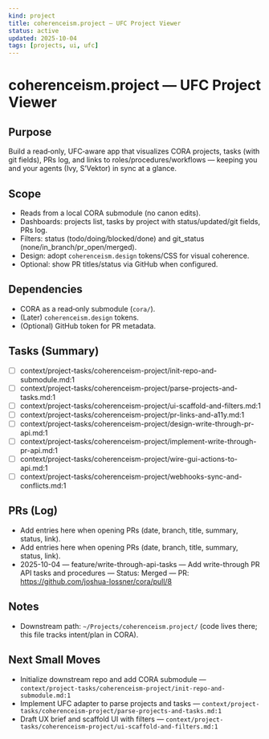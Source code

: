```yaml
---
kind: project
title: coherenceism.project — UFC Project Viewer
status: active
updated: 2025-10-04
tags: [projects, ui, ufc]
---
```


# coherenceism.project — UFC Project Viewer

## Purpose
Build a read‑only, UFC‑aware app that visualizes CORA projects, tasks (with git fields), PRs log, and links to roles/procedures/workflows — keeping you and your agents (Ivy, S’Vektor) in sync at a glance.

## Scope
- Reads from a local CORA submodule (no canon edits).
- Dashboards: projects list, tasks by project with status/updated/git fields, PRs log.
- Filters: status (todo/doing/blocked/done) and git_status (none/in_branch/pr_open/merged).
- Design: adopt `coherenceism.design` tokens/CSS for visual coherence.
- Optional: show PR titles/status via GitHub when configured.

## Dependencies
- CORA as a read‑only submodule (`cora/`).
- (Later) `coherenceism.design` tokens.
- (Optional) GitHub token for PR metadata.

## Tasks (Summary)
- [ ] context/project-tasks/coherenceism-project/init-repo-and-submodule.md:1
- [ ] context/project-tasks/coherenceism-project/parse-projects-and-tasks.md:1
- [ ] context/project-tasks/coherenceism-project/ui-scaffold-and-filters.md:1
- [ ] context/project-tasks/coherenceism-project/pr-links-and-a11y.md:1
- [ ] context/project-tasks/coherenceism-project/design-write-through-pr-api.md:1
- [ ] context/project-tasks/coherenceism-project/implement-write-through-pr-api.md:1
- [ ] context/project-tasks/coherenceism-project/wire-gui-actions-to-api.md:1
- [ ] context/project-tasks/coherenceism-project/webhooks-sync-and-conflicts.md:1

## PRs (Log)
- Add entries here when opening PRs (date, branch, title, summary, status, link).
- Add entries here when opening PRs (date, branch, title, summary, status, link).
- 2025-10-04 — feature/write-through-api-tasks — Add write-through PR API tasks and procedures — Status: Merged — PR: https://github.com/joshua-lossner/cora/pull/8

## Notes
- Downstream path: `~/Projects/coherenceism.project/` (code lives there; this file tracks intent/plan in CORA).

## Next Small Moves
- Initialize downstream repo and add CORA submodule — `context/project-tasks/coherenceism-project/init-repo-and-submodule.md:1`
- Implement UFC adapter to parse projects and tasks — `context/project-tasks/coherenceism-project/parse-projects-and-tasks.md:1`
- Draft UX brief and scaffold UI with filters — `context/project-tasks/coherenceism-project/ui-scaffold-and-filters.md:1`
